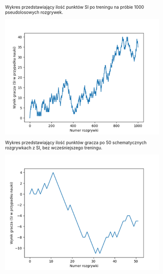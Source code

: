Wykres przedstawiający ilość punktów SI po treningu na próbie 1000 pseudolosowych rozgrywek.

![](./assets/plot-1.png)

Wykres przedstawiający ilość punktów gracza po 50 schematycznych rozgrywkach z SI, bez wcześniejszego treningu.

![](./assets/plot-2.png)